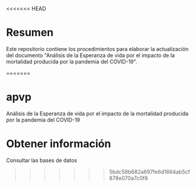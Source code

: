 <<<<<<< HEAD
# Resumen

Este repositorio contiene los procedimientos para elaborar la actualización del documento "Análisis de la Esperanza de vida por el impacto de la mortalidad producida por la pandemia del COVID-19".

=======
# apvp
Análisis de la Esperanza de vida por el impacto de la mortalidad producida por la pandemia del COVID-19

# Obtener información
Consultar las bases de datos
>>>>>>> 5bdc58b682a697fe6d1664ab5cf878e070a7c0f8
